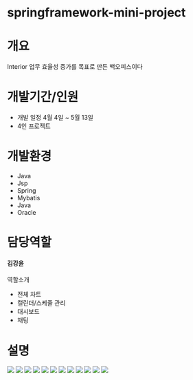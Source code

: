# springframework-mini-project

<h1>개요</h1>
<span>Interior 업무 효율성 증가를 목표로 만든 백오피스이다</span>
<span></span>

<h1>개발기간/인원</h1>
<ul>
 <li>개발 일정 4월 4일 ~ 5월 13일</li>
  <li>4인 프로젝트</li>
</ul>

<h1>개발환경</h1>
<ul>
  <li>Java</li>
  <li>Jsp</li>
  <li>Spring</li>
  <li>Mybatis</li>
  <li>Java</li>
  <li>Oracle</li>
</ul>
<h1>담당역할</h1>
<h4>김강윤</h4>
<span>역할소개<span>
<ul>
  <li>전체 차트</li>
  <li>캘린더/스케줄 관리</li>
  <li>대시보드</li>
  <li>채팅</li>
 
</ul>

<h1>설명</h1>
<span>
  <img src="https://user-images.githubusercontent.com/55389539/168534330-353ad8b2-df93-463f-a14d-10d5026143e1.png"/>
  <img src="https://user-images.githubusercontent.com/55389539/168535529-2e625cdc-5923-4cc0-ac21-bdbb4e2dc31f.png"/>
  <img src="https://user-images.githubusercontent.com/55389539/168535602-0995b88f-4977-4327-a824-8e709f0532a0.png"/>
  <img src="https://user-images.githubusercontent.com/55389539/168535665-69021368-9464-40c8-b3b5-f16b8d2a6a61.png"/>
  <img src="https://user-images.githubusercontent.com/55389539/168571978-82854308-7e6a-480f-bc01-9d5445a20ba9.gif"/>
  <img src="https://user-images.githubusercontent.com/55389539/168535730-15680d2c-dd1d-4095-b1c5-e3fe5d372565.png"/>
  <img src="https://user-images.githubusercontent.com/55389539/168572131-de15d7b8-a370-4404-99f8-9a2ee14808be.gif"/>
  <img src="https://user-images.githubusercontent.com/55389539/168535769-8db83e1d-92c1-491c-ac75-898e4570b8b1.png"/>
  <img src="https://user-images.githubusercontent.com/55389539/168535806-a6d42dd7-face-4ae4-8774-9b7aede93b5a.png"/>
  <img src="https://user-images.githubusercontent.com/55389539/168535838-32c17c4c-e6f1-4d5e-902a-f35095cb085a.png"/>
  <img src="https://user-images.githubusercontent.com/55389539/168535910-61578b79-2203-4897-87ca-07e3fd52ece4.png"/>
  <img src="https://user-images.githubusercontent.com/55389539/168535942-b355d83e-bb9a-4642-9f2f-da6a134846f6.png"/>
 

<span>

